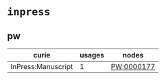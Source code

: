 # `inpress`

## pw

| curie              |   usages | nodes                                                   |
|--------------------|----------|---------------------------------------------------------|
| InPress:Manuscript |        1 | [PW:0000177](http://purl.obolibrary.org/obo/PW_0000177) |

